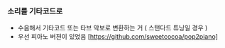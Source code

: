 ### 소리를 기타코드로

- 수음해서 기타코드 또는 타브 악보로 변환하는 거 ( 스탠다드 튜닝일 경우 )
- 우선 피아노 버젼이 있었음 [https://github.com/sweetcocoa/pop2piano]